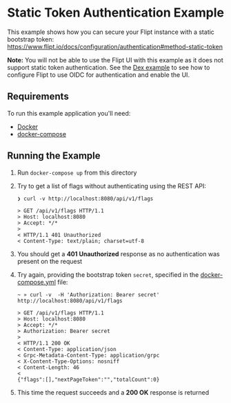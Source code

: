 # Static Token Authentication Example

This example shows how you can secure your Flipt instance with a static bootstrap token: <https://www.flipt.io/docs/configuration/authentication#method-static-token>

**Note:** You will not be able to use the Flipt UI with this example as it does not support static token authentication. 
See the [Dex example](../dex/README.md) to see how to configure Flipt to use OIDC for authentication and enable the UI.

## Requirements

To run this example application you'll need:

* [Docker](https://docs.docker.com/install/)
* [docker-compose](https://docs.docker.com/compose/install/)

## Running the Example

1. Run `docker-compose up` from this directory
1. Try to get a list of flags without authenticating using the REST API:

    ```shell
    ❯ curl -v http://localhost:8080/api/v1/flags

    > GET /api/v1/flags HTTP/1.1
    > Host: localhost:8080
    > Accept: */*
    >
    < HTTP/1.1 401 Unauthorized
    < Content-Type: text/plain; charset=utf-8
    ```

1. You should get a **401 Unauthorized** response as no authentication was present on the request
1. Try again, providing the bootstrap token `secret`, specified in the [docker-compose.yml](docker-compose.yml) file:

    ```shell
    ~ » curl -v  -H 'Authorization: Bearer secret' http://localhost:8080/api/v1/flags

    > GET /api/v1/flags HTTP/1.1
    > Host: localhost:8080
    > Accept: */*
    > Authorization: Bearer secret
    >
    < HTTP/1.1 200 OK
    < Content-Type: application/json
    < Grpc-Metadata-Content-Type: application/grpc
    < X-Content-Type-Options: nosniff
    < Content-Length: 46
    <
    {"flags":[],"nextPageToken":"","totalCount":0}
    ```

1. This time the request succeeds and a **200 OK** response is returned
